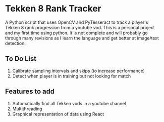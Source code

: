 # Tekken 8 Rank Tracker

A Python script that uses OpenCV and PyTesseract to track a player's Tekken 8 rank progression from a youtube vod. This is a personal project and my first time using python. It is not complete and will probably go through many revisions as I learn the language and get better at image/text detection.

## To Do List

1. Calibrate sampling intervals and skips (to increase performance)
2. Detect when player is in training but not looking for match

## Features to add

1. Automatically find all Tekken vods in a youtube channel
2. Multithreading
3. Graphical representation of data using React
